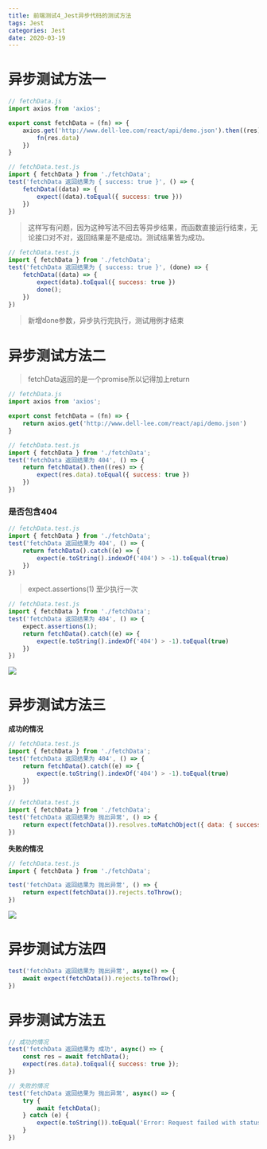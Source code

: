 ```yaml
---
title: 前端测试4_Jest异步代码的测试方法
tags: Jest
categories: Jest
date: 2020-03-19
---
```


# 异步测试方法一

```js
// fetchData.js
import axios from 'axios';

export const fetchData = (fn) => {
    axios.get('http://www.dell-lee.com/react/api/demo.json').then((res) => {
        fn(res.data)
    })
}
```

<!--more-->

```js
// fetchData.test.js
import { fetchData } from './fetchData';
test('fetchData 返回结果为 { success: true }', () => {
    fetchData((data) => {
        expect((data).toEqual({ success: true }))
    })
})
```

> 这样写有问题，因为这种写法不回去等异步结果，而函数直接运行结束，无论接口对不对，返回结果是不是成功。测试结果皆为成功。

```js
// fetchData.test.js
import { fetchData } from './fetchData';
test('fetchData 返回结果为 { success: true }', (done) => {
    fetchData((data) => {
        expect(data).toEqual({ success: true })
        done();
    })
})
```

> 新增done参数，异步执行完执行，测试用例才结束

# 异步测试方法二

> fetchData返回的是一个promise所以记得加上return

```js
// fetchData.js
import axios from 'axios';

export const fetchData = (fn) => {
    return axios.get('http://www.dell-lee.com/react/api/demo.json')
}

// fetchData.test.js
import { fetchData } from './fetchData';
test('fetchData 返回结果为 404', () => {
    return fetchData().then((res) => {
        expect(res.data).toEqual({ success: true })
    })
})
```

### 是否包含404

```js
// fetchData.test.js
import { fetchData } from './fetchData';
test('fetchData 返回结果为 404', () => {
    return fetchData().catch((e) => {
        expect(e.toString().indexOf('404') > -1).toEqual(true)
    })
})
```

> expect.assertions(1) 至少执行一次

```js
// fetchData.test.js
import { fetchData } from './fetchData';
test('fetchData 返回结果为 404', () => {
    expect.assertions(1);
    return fetchData().catch((e) => {
        expect(e.toString().indexOf('404') > -1).toEqual(true)
    })
})
```

![](/mdImg/test25.png)

# 异步测试方法三

**成功的情况**

```js
// fetchData.test.js
import { fetchData } from './fetchData';
test('fetchData 返回结果为 404', () => {
    return fetchData().catch((e) => {
        expect(e.toString().indexOf('404') > -1).toEqual(true)
    })
})

// fetchData.test.js
import { fetchData } from './fetchData';
test('fetchData 返回结果为 抛出异常', () => {
    return expect(fetchData()).resolves.toMatchObject({ data: { success: true } })
})
```

**失败的情况**

```js
// fetchData.test.js
import { fetchData } from './fetchData';

test('fetchData 返回结果为 抛出异常', () => {
    return expect(fetchData()).rejects.toThrow();
})
```

![](/mdImg/test26.png)

# 异步测试方法四

```js
test('fetchData 返回结果为 抛出异常', async() => {
    await expect(fetchData()).rejects.toThrow();
})
```

# 异步测试方法五

```js
// 成功的情况
test('fetchData 返回结果为 成功', async() => {
    const res = await fetchData();
    expect(res.data).toEqual({ success: true });
})

// 失败的情况
test('fetchData 返回结果为 抛出异常', async() => {
    try {
        await fetchData();
    } catch (e) {
        expect(e.toString()).toEqual('Error: Request failed with status code 404')
    }
})
```

